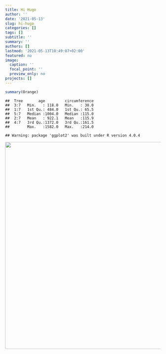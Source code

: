 ```yaml
---
title: Hi Hugo
author: ''
date: '2021-05-13'
slug: hi-hugo
categories: []
tags: []
subtitle: ''
summary: ''
authors: []
lastmod: '2021-05-13T10:49:07+02:00'
featured: no
image:
  caption: ''
  focal_point: ''
  preview_only: no
projects: []
---
```



```r
summary(Orange)
```

```
##  Tree       age         circumference  
##  3:7   Min.   : 118.0   Min.   : 30.0  
##  1:7   1st Qu.: 484.0   1st Qu.: 65.5  
##  5:7   Median :1004.0   Median :115.0  
##  2:7   Mean   : 922.1   Mean   :115.9  
##  4:7   3rd Qu.:1372.0   3rd Qu.:161.5  
##        Max.   :1582.0   Max.   :214.0
```


```
## Warning: package 'ggplot2' was built under R version 4.0.4
```

<img src="{{< blogdown/postref >}}index_files/figure-html/unnamed-chunk-2-1.png" width="672" />

